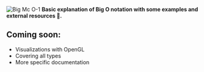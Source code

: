 ![Big Mc O-1](https://github.com/JuanGdev/BigONotation/assets/73394216/27a0fcee-4273-4d3d-aacb-3716580e5b50)
**Basic explanation of Big O notation with some examples and external resources 🐢.**

## Coming soon:
- Visualizations with OpenGL
- Covering all types
- More specific documentation
